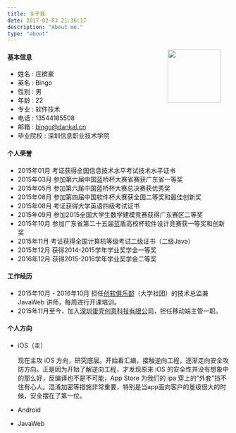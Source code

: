 ```yaml
---
title: 关于我
date: 2017-02-03 21:36:17
description: "About me."
type: "about"
---
```


<img src="https://bingo.ren/images/me.jpg" width=120 style="float:right;margin-right:20px">

#### 基本信息

* 姓名 : 庄槟豪 
* 英名 : Bingo
* 性别 : 男
* 年龄 : 22
* 专业 : 软件技术
* 电话 : 13544185508
* 邮箱 : bingo@dankal.cn
* 毕业院校 : 深圳信息职业技术学院

#### 个人荣誉

- 2015年01月  考证获得全国信息技术水平考试技术水平证书
- 2015年03月  参加第六届中国蓝桥杯大赛省赛获广东省一等奖
- 2015年05月  参加第六届中国蓝桥杯大赛总决赛获优秀奖
- 2015年08月  参加第四届中国软件杯大赛获全国二等奖和最佳创新奖
- 2015年08月  考证获得大学英语四级考试证书
- 2015年09月  参加2015全国大学生数学建模竞赛获得广东赛区二等奖
- 2015年10月  参加广东省第二十五届蓝盾高校杯软件设计竞赛获一等奖和创新奖
- 2015年11月  考证获得全国计算机等级考试二级证书（二级Java）
- 2015年12月  获得2014-2015学年学业奖学金一等奖
- 2016年12月  获得2015-2016学年学业奖学金二等奖

#### 工作经历

- 2015年10月 - 2016年10月 担任[创软俱乐部](https://sxisa.org/)（大学社团）的技术总监兼 JavaWeb 讲师，每周进行开课培训。
- 2015年11月至今，加入[深圳蛋壳创意科技有限公司](http://dankal.cn)，担任移动端主管一职。

#### 个人方向

- iOS（主）

    现在主攻 iOS 方向，研究底层。开始看汇编，接触逆向工程，逐渐走向安全攻防方向。正是因为开始了解逆向工程，才发现原来 iOS 的安全性并没有想象中的那么好，反编译也不是不可能，App Store 为我们的 ipa 穿上的“外套”挡不住有心人。混淆加密等措施非常重要，特别是当app面向客户的量级很大的时候，安全摆在了第一位。

- Android
- JavaWeb

